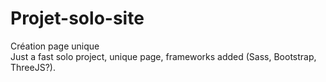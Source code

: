 # Projet-solo-site
Création page unique </br>
Just a fast solo project, unique page, frameworks added (Sass, Bootstrap, ThreeJS?).
